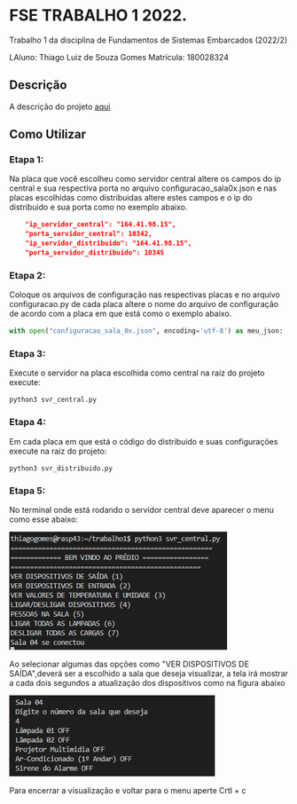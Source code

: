 # FSE TRABALHO 1 2022.

Trabalho 1 da disciplina de Fundamentos de Sistemas Embarcados (2022/2)

LAluno: Thiago Luiz de Souza Gomes 
Matrícula: 180028324

## Descrição
A descrição do projeto [aqui](https://gitlab.com/fse_fga/trabalhos-2022_2/trabalho-1-2022-2)

## Como Utilizar
### Etapa 1:
Na placa que você escolheu como servidor central altere os campos do ip central e sua respectiva porta no arquivo configuracao_sala0x.json e nas placas escolhidas como distribuidas altere estes campos e o ip do distribuido e sua porta como no exemplo abaixo.
```json
    "ip_servidor_central": "164.41.98.15",
    "porta_servidor_central": 10342,
    "ip_servidor_distribuido": "164.41.98.15",
    "porta_servidor_distribuido": 10345
```  

### Etapa 2:
Coloque os arquivos de configuração nas respectivas placas e no arquivo configuracao.py de cada placa altere o nome do arquivo de configuração de acordo com a placa em que está como o exemplo abaixo.

```python
with open("configuracao_sala_0x.json", encoding='utf-8') as meu_json:
```

### Etapa 3:
Execute o servidor na placa escolhida como central na raiz do projeto execute:
```terminal
python3 svr_central.py
```
### Etapa 4:
Em cada placa em que está o código do distribuido e suas configurações execute na raiz do projeto:

```terminal
python3 svr_distribuido.py
```
### Etapa 5:
No terminal onde está rodando o servidor central deve aparecer o menu como esse abaixo:

![menu](menu.png)

Ao selecionar algumas das opções como "VER DISPOSITIVOS DE SAÍDA",deverá ser a escolhido a sala que deseja visualizar, a tela irá mostrar a cada dois segundos a atualização dos dispositivos como na figura abaixo

![estados](estados.png)

Para encerrar a visualização e voltar para o menu aperte Crtl + c
